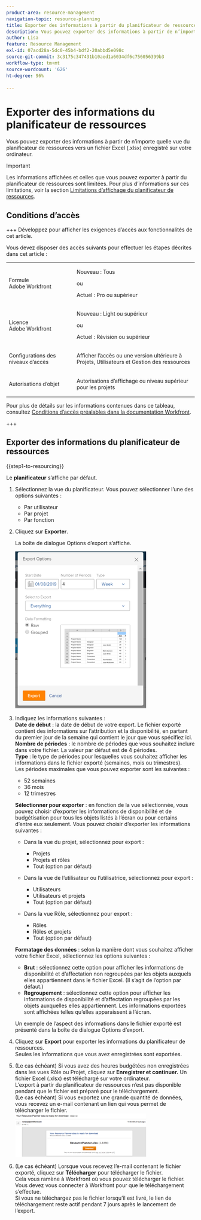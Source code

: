 ```yaml
---
product-area: resource-management
navigation-topic: resource-planning
title: Exporter des informations à partir du planificateur de ressources
description: Vous pouvez exporter des informations à partir de n’importe quelle vue du planificateur de ressources vers un fichier Excel (.xlsx) enregistré sur votre ordinateur.
author: Lisa
feature: Resource Management
exl-id: 07acd28a-5dc0-45b4-bdf2-20abbd5e098c
source-git-commit: 3c3175c347431b10aed1a6034df6c756056399b3
workflow-type: tm+mt
source-wordcount: '626'
ht-degree: 96%

---
```


# Exporter des informations du planificateur de ressources

Vous pouvez exporter des informations à partir de n’importe quelle vue du planificateur de ressources vers un fichier Excel (.xlsx) enregistré sur votre ordinateur.

>[!IMPORTANT]
>
>Les informations affichées et celles que vous pouvez exporter à partir du planificateur de ressources sont limitées. Pour plus d’informations sur ces limitations, voir la section [Limitations d’affichage du planificateur de ressources](../../resource-mgmt/resource-planning/resource-planner-display-limitations.md).

## Conditions d’accès

+++ Développez pour afficher les exigences d’accès aux fonctionnalités de cet article.

Vous devez disposer des accès suivants pour effectuer les étapes décrites dans cet article :

<table style="table-layout:auto"> 
 <col> 
 <col> 
 <tbody> 
  <tr> 
   <td role="rowheader">Formule Adobe Workfront</td> 
   <td><p>Nouveau : Tous</p>
       <p>ou</p>
       <p>Actuel : Pro ou supérieur</p> </td> 
  </tr> 
  <tr> 
   <td role="rowheader">Licence Adobe Workfront</td> 
   <td><p>Nouveau : Light ou supérieur</p>
       <p>ou</p>
       <p>Actuel : Révision ou supérieur</p></td>
  </tr> 
  <tr> 
   <td role="rowheader">Configurations des niveaux d’accès</td> 
   <td> <p>Afficher l’accès ou une version ultérieure à Projets, Utilisateurs et Gestion des ressources</p> </td> 
  </tr> 
  <tr> 
   <td role="rowheader">Autorisations d’objet</td> 
   <td> <p>Autorisations d’affichage ou niveau supérieur pour les projets</p> </td> 
  </tr> 
 </tbody> 
</table>

Pour plus de détails sur les informations contenues dans ce tableau, consultez [Conditions d’accès préalables dans la documentation Workfront](/help/quicksilver/administration-and-setup/add-users/access-levels-and-object-permissions/access-level-requirements-in-documentation.md).

+++

## Exporter des informations du planificateur de ressources

{{step1-to-resourcing}}

Le **planificateur** s’affiche par défaut.

1. Sélectionnez la vue du planificateur. Vous pouvez sélectionner l’une des options suivantes :

   * Par utilisateur
   * Par projet
   * Par fonction

1. Cliquez sur **Exporter**.

   La boîte de dialogue Options d’export s’affiche.

   ![](assets/rp-export-options-box-350x421.png)

1. Indiquez les informations suivantes :\
   **Date de début** : la date de début de votre export. Le fichier exporté contient des informations sur l’attribution et la disponibilité, en partant du premier jour de la semaine qui contient le jour que vous spécifiez ici.\
   **Nombre de périodes** : le nombre de périodes que vous souhaitez inclure dans votre fichier. La valeur par défaut est de 4 périodes.\
   **Type** : le type de périodes pour lesquelles vous souhaitez afficher les informations dans le fichier exporté (semaines, mois ou trimestres).\
   Les périodes maximales que vous pouvez exporter sont les suivantes :

   * 52 semaines
   * 36 mois
   * 12 trimestres

   **Sélectionner pour exporter** : en fonction de la vue sélectionnée, vous pouvez choisir d’exporter les informations de disponibilité et de budgétisation pour tous les objets listés à l’écran ou pour certains d’entre eux seulement.
Vous pouvez choisir d’exporter les informations suivantes :

   * Dans la vue du projet, sélectionnez pour export :

      * Projets
      * Projets et rôles
      * Tout (option par défaut)

   * Dans la vue de l’utilisateur ou l’utilisatrice, sélectionnez pour export :

      * Utilisateurs
      * Utilisateurs et projets
      * Tout (option par défaut)

   * Dans la vue Rôle, sélectionnez pour export :

      * Rôles
      * Rôles et projets
      * Tout (option par défaut)

   **Formatage des données** : selon la manière dont vous souhaitez afficher votre fichier Excel, sélectionnez les options suivantes :

   * **Brut** : sélectionnez cette option pour afficher les informations de disponibilité et d’affectation non regroupées par les objets auxquels elles appartiennent dans le fichier Excel. (Il s’agit de l’option par défaut.)
   * **Regroupement** : sélectionnez cette option pour afficher les informations de disponibilité et d’affectation regroupées par les objets auxquelles elles appartiennent. Les informations exportées sont affichées telles qu’elles apparaissent à l’écran.

   Un exemple de l’aspect des informations dans le fichier exporté est présenté dans la boîte de dialogue Options d’export.

1. Cliquez sur **Export** pour exporter les informations du planificateur de ressources.\
   Seules les informations que vous avez enregistrées sont exportées.

1. (Le cas échéant) Si vous avez des heures budgétées non enregistrées dans les vues Rôle ou Projet, cliquez sur **Enregistrer et continuer.** Un fichier Excel (.xlsx) est téléchargé sur votre ordinateur.\
   L’export à partir du planificateur de ressources n’est pas disponible pendant que le fichier est préparé pour le téléchargement.\
   (Le cas échéant) Si vous exportez une grande quantité de données, vous recevez un e-mail contenant un lien qui vous permet de télécharger le fichier.\
   ![RP_eamil_with_exported_planner_attached.png](assets/rp-eamil-with-exported-planner-attached-350x116.png)

1. (Le cas échéant) Lorsque vous recevez l’e-mail contenant le fichier exporté, cliquez sur **Télécharger** pour télécharger le fichier.\
   Cela vous ramène à Workfront où vous pouvez télécharger le fichier.\
   Vous devez vous connecter à Workfront pour que le téléchargement s’effectue.\
   Si vous ne téléchargez pas le fichier lorsqu’il est livré, le lien de téléchargement reste actif pendant 7 jours après le lancement de l’export.
